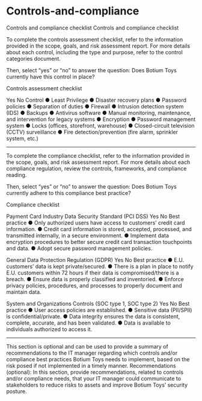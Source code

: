 # Controls-and-compliance
Controls and compliance checklist
Controls and compliance checklist

To complete the controls assessment checklist, refer to the information provided in the scope, goals, and risk assessment report. For more details about each control, including the type and purpose, refer to the control categories document.

Then, select “yes” or “no” to answer the question: Does Botium Toys currently have this control in place? 


Controls assessment checklist

  Yes	    No	Control
		      ●   Least Privilege
        	●		Disaster recovery plans
	        ●		Password policies
	        ●	  Separation of duties
   ●        	Firewall
	        ●		Intrusion detection system (IDS)
        	●		Backups
   ●		 		Antivirus software
        	●		Manual monitoring, maintenance, and intervention for legacy systems
		      ●		Encryption
        	●		Password management system
   ●	    		Locks (offices, storefront, warehouse)
   ●		    	Closed-circuit television (CCTV) surveillance
   ●		     	Fire detection/prevention (fire alarm, sprinkler system, etc.)

________________________________________

To complete the compliance checklist, refer to the information provided in the scope, goals, and risk assessment report. For more details about each compliance regulation, review the controls, frameworks, and compliance reading.

Then, select “yes” or “no” to answer the question: Does Botium Toys currently adhere to this compliance best practice?

Compliance checklist

Payment Card Industry Data Security Standard (PCI DSS)
Yes	    No	Best practice
		    ●		Only authorized users have access to customers’ credit card information. 
	      ●   Credit card information is stored, accepted, processed, and transmitted internally, in a secure environment.
      	●   Implement data encryption procedures to better secure credit card transaction touchpoints and data. 
      	●		 Adopt secure password management policies.


General Data Protection Regulation (GDPR)
Yes	    No	Best practice
		    ●		E.U. customers’ data is kept private/secured.
 ●		     	There is a plan in place to notify E.U. customers within 72 hours if their data is compromised/there is a breach.
	      ●	  Ensure data is properly classified and inventoried.
 ●		    	Enforce privacy policies, procedures, and processes to properly document and maintain data.


System and Organizations Controls (SOC type 1, SOC type 2) 
Yes	    No	Best practice
		    ●		User access policies are established.
	      ●		Sensitive data (PII/SPII) is confidential/private.
 ● 		      Data integrity ensures the data is consistent, complete, accurate, and has been validated.
	      ●		Data is available to individuals authorized to access it.

________________________________________
This section is optional and can be used to provide a summary of recommendations to the IT manager regarding which controls and/or compliance best practices Botium Toys needs to implement, based on the risk posed if not implemented in a timely manner.
Recommendations (optional): In this section, provide recommendations, related to controls and/or compliance needs, that your IT manager could communicate to stakeholders to reduce risks to assets and improve Botium Toys’ security posture.


